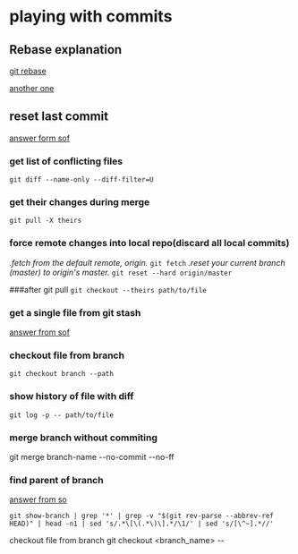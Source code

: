

# playing with commits

## Rebase explanation

[git rebase](http://gitready.com/advanced/2009/02/10/squashing-commits-with-rebase.html)

[another one](https://www.atlassian.com/git/tutorials/merging-vs-rebasing)

## reset last commit 

[answer form sof](https://stackoverflow.com/questions/927358/how-to-undo-the-last-commits-in-git)


### get list of conflicting files
`git diff --name-only --diff-filter=U`

### get their changes during merge
 `git pull -X theirs`

### force remote changes into local repo(discard all local commits)
 _.fetch from the default remote, origin._
	`git fetch`
 _.reset your current branch (master) to origin's master._
         `git reset --hard origin/master`

###after git pull 
`git checkout --theirs path/to/file`

### get a single file from git stash

[answer from sof](https://stackoverflow.com/questions/1105253/how-would-i-extract-a-single-file-or-changes-to-a-file-from-a-git-stash)

### checkout file from branch

`git checkout branch --path`

### show history of file with diff

`git log -p -- path/to/file`

### merge branch without commiting
git merge branch-name --no-commit --no-ff


### find parent of branch
[answer from so](https://stackoverflow.com/a/42562318)

`git show-branch | grep '*' | grep -v "$(git rev-parse --abbrev-ref HEAD)" | head -n1 | sed 's/.*\[\(.*\)\].*/\1/' | sed 's/[\^~].*//'`

checkout file from branch
        git checkout <branch_name> -- <paths>

